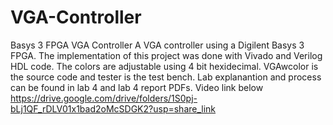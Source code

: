 # VGA-Controller
Basys 3 FPGA VGA Controller
A VGA controller using a Digilent Basys 3 FPGA.
The implementation of this project was done with Vivado and Verilog HDL code.
The colors are adjustable using 4 bit hexidecimal.
VGAwcolor is the source code and tester is the test bench.
Lab explanantion and process can be found in lab 4 and lab 4 report PDFs.
Video link below
https://drive.google.com/drive/folders/1S0pj-bLj1QF_rDLV01x1bad2oMcSDGK2?usp=share_link
